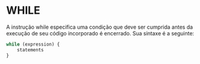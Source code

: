 # WHILE

A instrução while especifica uma condição que deve ser cumprida antes da execução de seu código incorporado é encerrado.
Sua sintaxe é a seguinte:

```php
while (expression) {
    statements
}
```
